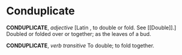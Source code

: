 # Conduplicate

**CONDUPLICATE**, _adjective_ \[Latin , to double or fold. See [[Double]].\] Doubled or folded over or together; as the leaves of a bud.

**CONDUPLICATE**, _verb transitive_ To double; to fold together.